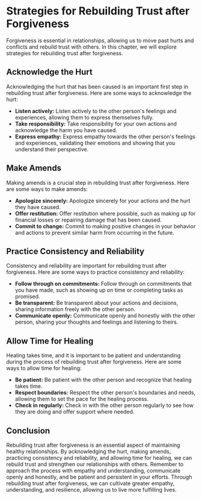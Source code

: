 Strategies for Rebuilding Trust after Forgiveness
==========================================================================================

Forgiveness is essential in relationships, allowing us to move past hurts and conflicts and rebuild trust with others. In this chapter, we will explore strategies for rebuilding trust after forgiveness.

Acknowledge the Hurt
--------------------

Acknowledging the hurt that has been caused is an important first step in rebuilding trust after forgiveness. Here are some ways to acknowledge the hurt:

* **Listen actively:** Listen actively to the other person's feelings and experiences, allowing them to express themselves fully.
* **Take responsibility:** Take responsibility for your own actions and acknowledge the harm you have caused.
* **Express empathy:** Express empathy towards the other person's feelings and experiences, validating their emotions and showing that you understand their perspective.

Make Amends
-----------

Making amends is a crucial step in rebuilding trust after forgiveness. Here are some ways to make amends:

* **Apologize sincerely:** Apologize sincerely for your actions and the hurt they have caused.
* **Offer restitution:** Offer restitution where possible, such as making up for financial losses or repairing damage that has been caused.
* **Commit to change:** Commit to making positive changes in your behavior and actions to prevent similar harm from occurring in the future.

Practice Consistency and Reliability
------------------------------------

Consistency and reliability are important for rebuilding trust after forgiveness. Here are some ways to practice consistency and reliability:

* **Follow through on commitments:** Follow through on commitments that you have made, such as showing up on time or completing tasks as promised.
* **Be transparent:** Be transparent about your actions and decisions, sharing information freely with the other person.
* **Communicate openly:** Communicate openly and honestly with the other person, sharing your thoughts and feelings and listening to theirs.

Allow Time for Healing
----------------------

Healing takes time, and it is important to be patient and understanding during the process of rebuilding trust after forgiveness. Here are some ways to allow time for healing:

* **Be patient:** Be patient with the other person and recognize that healing takes time.
* **Respect boundaries:** Respect the other person's boundaries and needs, allowing them to set the pace for the healing process.
* **Check in regularly:** Check in with the other person regularly to see how they are doing and offer support where needed.

Conclusion
----------

Rebuilding trust after forgiveness is an essential aspect of maintaining healthy relationships. By acknowledging the hurt, making amends, practicing consistency and reliability, and allowing time for healing, we can rebuild trust and strengthen our relationships with others. Remember to approach the process with empathy and understanding, communicate openly and honestly, and be patient and persistent in your efforts. Through rebuilding trust after forgiveness, we can cultivate greater empathy, understanding, and resilience, allowing us to live more fulfilling lives.
